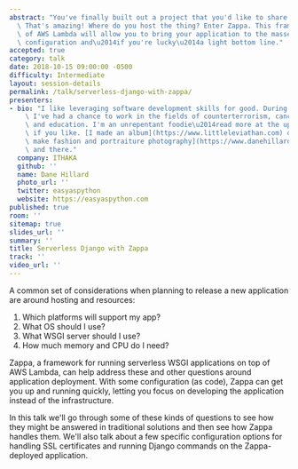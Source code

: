 ```yaml
---
abstract: "You've finally built out a project that you'd like to share with the world.\
  \ That's amazing! Where do you host the thing? Enter Zappa. This framework on top\
  \ of AWS Lambda will allow you to bring your application to the masses with a light\
  \ configuration and\u2014if you're lucky\u2014a light bottom line."
accepted: true
category: talk
date: 2018-10-15 09:00:00 -0500
difficulty: Intermediate
layout: session-details
permalink: /talk/serverless-django-with-zappa/
presenters:
- bio: "I like leveraging software development skills for good. During my short career\
    \ I've had a chance to work in the fields of counterterrorism, cancer research,\
    \ and education. I'm an unrepentant foodie\u2014read more at the upcoming [Piquant](https://piquantmag.com/about)\
    \ if you like. [I made an album](https://www.littleleviathan.com) once and [I\
    \ make fashion and portraiture photography](https://www.danehillard.com) here\
    \ and there."
  company: ITHAKA
  github: ''
  name: Dane Hillard
  photo_url: ''
  twitter: easyaspython
  website: https://easyaspython.com
published: true
room: ''
sitemap: true
slides_url: ''
summary: ''
title: Serverless Django with Zappa
track: ''
video_url: ''
---
```


A common set of considerations when planning to release a new application are around hosting and resources:

1. Which platforms will support my app?
1. What OS should I use?
1. What WSGI server should I use?
1. How much memory and CPU do I need?

Zappa, a framework for running serverless WSGI applications on top of AWS Lambda, can help address these and other questions around application deployment. With some configuration (as code), Zappa can get you up and running quickly, letting you focus on developing the application instead of the infrastructure.

In this talk we'll go through some of these kinds of questions to see how they might be answered in traditional solutions and then see how Zappa handles them. We'll also talk about a few specific configuration options for handling SSL certificates and running Django commands on the Zappa-deployed application.
